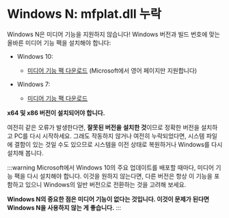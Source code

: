 # Windows N: mfplat.dll 누락

Windows N은 미디어 기능을 지원하지 않습니다! Windows 버전과 빌드 번호에 맞는 올바른 미디어 기능 팩을 설치해야 합니다:

* Windows 10:
  * [미디어 기능 팩 다운로드](https://www.microsoft.com/en-us/software-download/mediafeaturepack) (Microsoft에서 영어 페이지만 지원합니다)

* Windows 7:
  * [미디어 기능 팩 다운로드](https://www.microsoft.com/download/details.aspx?id=16546)

**x64 및 x86 버전이 설치되어야 합니다.**

여전히 같은 오류가 발생한다면, **잘못된 버전을 설치한 것**이므로 정확한 버전을 설치하고 PC를 다시 시작하세요. 그래도 작동하지 않거나 여전히 누락되었다면, 시스템 파일에 결함이 있는 것일 수도 있으므로 시스템을 이전 상태로 복원하거나 Windows를 다시 설치해 봅니다.

:::warning
Microsoft에서 Windows 10의 주요 업데이트를 배포할 때마다, 미디어 기능 팩을 다시 설치해야 합니다. 이것을 원하지 않는다면, 다른 버전은 항상 이 기능을 포함하고 있으니 Windows의 일반 버전으로 전환하는 것을 고려해 보세요.

**Windows N의 중요한 점은 미디어 기능이 없다는 것입니다. 이것이 문제가 된다면 Windows N을 사용하지 않는 게 좋습니다.**
:::